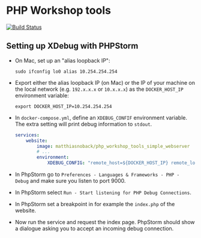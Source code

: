 # PHP Workshop tools

[![Build Status](https://travis-ci.org/matthiasnoback/php-workshop-tools.svg?branch=master)](https://travis-ci.org/matthiasnoback/php-workshop-tools)

## Setting up XDebug with PHPStorm

- On Mac, set up an "alias loopback IP":

    ```
    sudo ifconfig lo0 alias 10.254.254.254
    ```

- Export either the alias loopback IP (on Mac) or the IP of your machine on the local network (e.g. `192.x.x.x` or `10.x.x.x`) as the `DOCKER_HOST_IP` environment variable:

    ```
    export DOCKER_HOST_IP=10.254.254.254
    ```

- In `docker-compose.yml`, define an `XDEBUG_CONFIF` environment variable. The extra setting will print debug information to `stdout`.

    ```yaml
    services:
        website:
            image: matthiasnoback/php_workshop_tools_simple_webserver
            # ...
            environment:
                XDEBUG_CONFIG: "remote_host=${DOCKER_HOST_IP} remote_log=/dev/stdout"
    ```

- In PhpStorm go to `Preferences - Languages & Frameworks - PHP - Debug` and make sure you listen to port 9000.
- In PhpStorm select `Run - Start listening for PHP Debug Connections`.
- In PhpStorm set a breakpoint in for example the `index.php` of the website.
- Now run the service and request the index page. PhpStorm should show a dialogue asking you to accept an incoming debug connection.
